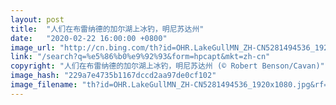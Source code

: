 ```yaml
---
layout: post
title:  "人们在布雷纳德的加尔湖上冰钓，明尼苏达州"
date:   "2020-02-22 16:00:00 +0800"
image_url: "http://cn.bing.com/th?id=OHR.LakeGullMN_ZH-CN5281494536_1920x1080.jpg&rf=LaDigue_1920x1080.jpg&pid=hp"
link: "/search?q=%e5%86%b0%e9%92%93&form=hpcapt&mkt=zh-cn"
copyright: "人们在布雷纳德的加尔湖上冰钓，明尼苏达州 (© Robert Benson/Cavan)"
image_hash: "229a7e4735b1167dccd2aa97de0cf102"
image_filename: "th?id=OHR.LakeGullMN_ZH-CN5281494536_1920x1080.jpg&rf=LaDigue_1920x1080.jpg&pid=hp"
---
```

